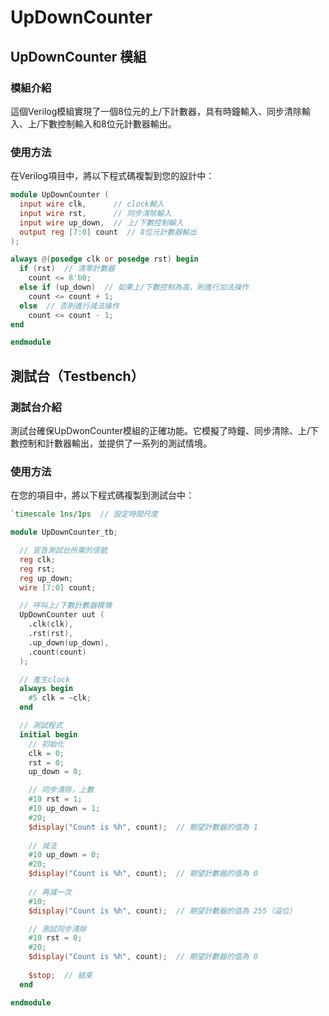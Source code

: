 # UpDownCounter

## UpDownCounter 模組

### 模組介紹

這個Verilog模組實現了一個8位元的上/下計數器，具有時鐘輸入、同步清除輸入、上/下數控制輸入和8位元計數器輸出。

### 使用方法

在Verilog項目中，將以下程式碼複製到您的設計中：

```verilog
module UpDownCounter (
  input wire clk,      // clock輸入
  input wire rst,      // 同步清除輸入
  input wire up_down,  // 上/下數控制輸入
  output reg [7:0] count  // 8位元計數器輸出
);

always @(posedge clk or posedge rst) begin
  if (rst)  // 清零計數器
    count <= 8'b0;
  else if (up_down)  // 如果上/下數控制為高，則進行加法操作
    count <= count + 1;
  else  // 否則進行減法操作
    count <= count - 1;
end

endmodule
```

## 測試台（Testbench）

### 測試台介紹

測試台確保UpDwonCounter模組的正確功能。它模擬了時鐘、同步清除、上/下數控制和計數器輸出，並提供了一系列的測試情境。

### 使用方法

在您的項目中，將以下程式碼複製到測試台中：

```verilog
`timescale 1ns/1ps  // 設定時間尺度

module UpDownCounter_tb;

  // 宣告測試台所需的信號
  reg clk;
  reg rst;
  reg up_down;
  wire [7:0] count;

  // 呼叫上/下數計數器模塊
  UpDownCounter uut (
    .clk(clk),
    .rst(rst),
    .up_down(up_down),
    .count(count)
  );

  // 產生clock
  always begin
    #5 clk = ~clk;
  end

  // 測試程式
  initial begin
    // 初始化
    clk = 0;
    rst = 0;
    up_down = 0;

    // 同步清除，上數
    #10 rst = 1;
    #10 up_down = 1;
    #20;
    $display("Count is %h", count);  // 期望計數器的值為 1
    
    // 減法
    #10 up_down = 0;
    #20;
    $display("Count is %h", count);  // 期望計數器的值為 0
    
    // 再減一次
    #10;
    $display("Count is %h", count);  // 期望計數器的值為 255（溢位）

    // 測試同步清除
    #10 rst = 0;
    #20;
    $display("Count is %h", count);  // 期望計數器的值為 0
   
    $stop;  // 結束
  end

endmodule
```
